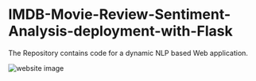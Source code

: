 # IMDB-Movie-Review-Sentiment-Analysis-deployment-with-Flask
The Repository contains code for a dynamic NLP based Web application.


![website image](https://user-images.githubusercontent.com/63723023/214176398-ee998c54-22ba-4a5c-8de1-f40a1641aee0.png)
